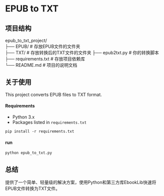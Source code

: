 # EPUB to TXT 
## 项目结构
epub_to_txt_project/      
├── EPUB/          # 存放EPUB文件的文件夹      
├── TXT/           # 存放转换后的TXT文件的文件夹
├── epub2txt.py       # 你的转换脚本    
├── requirements.txt       # 存放项目依赖库    
└── README.md              # 项目的说明文档        
## 关于使用
This project converts EPUB files to TXT format.
#### Requirements

- Python 3.x
- Packages listed in `requirements.txt`
```
pip install -r requirements.txt
```
#### run
```
python epub_to_txt.py 
```

## 总结
提供了一个简单、轻量级的解决方案，使用Python和第三方库EbookLib快速将EPUB文件转换为TXT文件。